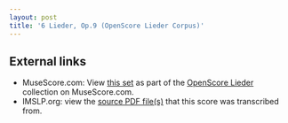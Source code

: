 ```yaml
---
layout: post
title: '6 Lieder, Op.9 (OpenScore Lieder Corpus)'
---
```


## External links

- MuseScore.com: View [this set] as part of the [OpenScore Lieder] collection on MuseScore.com.
- IMSLP.org: view the [source PDF file(s)][IMSLP] that this score was transcribed from.

[IMSLP]: https://imslp.org/wiki/Special:ReverseLookup/113581
[this set]: https://musescore.com/openscore-lieder-corpus/sets/5016683
[OpenScore Lieder]: https://musescore.com/openscore-lieder-corpus
